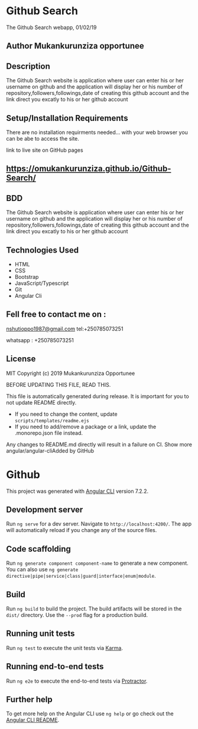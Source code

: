 # Github Search
The Github Search webapp, 01/02/19
## Author Mukankurunziza opportunee
## Description
The Github Search website is application where user can enter his or her username on github and the application will display her or his number of repository,followers,followings,date of creating this github account and the link direct you excatly to his or her github account

## Setup/Installation Requirements
There are no installation requirments needed... with your web browser you can be abe to access the site.


link to live site on GitHub pages
## https://omukankurunziza.github.io/Github-Search/

## BDD
The Github Search website is application where user can enter his or her username on github and the application will display her or his number of repository,followers,followings,date of creating this github account and the link direct you excatly to his or her github account


## Technologies Used
* HTML
* CSS
* Bootstrap
* JavaScript/Typescript
* Git
* Angular Cli
## Fell free to contact me on :
nshutioppo1987@gmail.com tel:+250785073251

whatsapp : +250785073251

## License

MIT Copyright (c) 2019 Mukankurunziza Opportunee

 BEFORE UPDATING THIS FILE, READ THIS.

 This file is automatically generated during release. It is important for you to not update
 README directly.

 - If you need to change the content, update `scripts/templates/readme.ejs`
 - If you need to add/remove a package or a link, update the .monorepo.json file instead.

 Any changes to README.md directly will result in a failure on CI.
 Show more
angular/angular-cliAdded by GitHub

# Github

This project was generated with [Angular CLI](https://github.com/angular/angular-cli) version 7.2.2.

## Development server

Run `ng serve` for a dev server. Navigate to `http://localhost:4200/`. The app will automatically reload if you change any of the source files.

## Code scaffolding

Run `ng generate component component-name` to generate a new component. You can also use `ng generate directive|pipe|service|class|guard|interface|enum|module`.

## Build

Run `ng build` to build the project. The build artifacts will be stored in the `dist/` directory. Use the `--prod` flag for a production build.

## Running unit tests

Run `ng test` to execute the unit tests via [Karma](https://karma-runner.github.io).

## Running end-to-end tests

Run `ng e2e` to execute the end-to-end tests via [Protractor](http://www.protractortest.org/).

## Further help

To get more help on the Angular CLI use `ng help` or go check out the [Angular CLI README](https://github.com/angular/angular-cli/blob/master/README.md).
